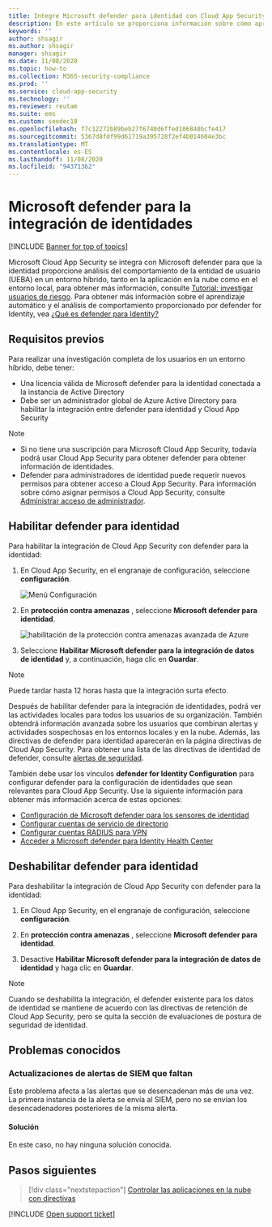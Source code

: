 ```yaml
---
title: Integre Microsoft defender para identidad con Cloud App Security
description: En este artículo se proporciona información sobre cómo aprovechar Microsoft defender para obtener información sobre identidades en Cloud App Security para la detección de riesgos híbridos.
keywords: ''
author: shsagir
ms.author: shsagir
manager: shsagir
ms.date: 11/08/2020
ms.topic: how-to
ms.collection: M365-security-compliance
ms.prod: ''
ms.service: cloud-app-security
ms.technology: ''
ms.reviewer: reutam
ms.suite: ems
ms.custom: seodec18
ms.openlocfilehash: f7c12272b89beb27f6740d6ffed106840bcfe417
ms.sourcegitcommit: 5367d8fdf99d61719a395728f2ef4b014604e3bc
ms.translationtype: MT
ms.contentlocale: es-ES
ms.lasthandoff: 11/08/2020
ms.locfileid: "94371362"
---
```

# <a name="microsoft-defender-for-identity-integration"></a>Microsoft defender para la integración de identidades

[!INCLUDE [Banner for top of topics](includes/banner.md)]

Microsoft Cloud App Security se integra con Microsoft defender para que la identidad proporcione análisis del comportamiento de la entidad de usuario (UEBA) en un entorno híbrido, tanto en la aplicación en la nube como en el entorno local, para obtener más información, consulte [Tutorial: investigar usuarios de riesgo](tutorial-ueba.md). Para obtener más información sobre el aprendizaje automático y el análisis de comportamiento proporcionado por defender for Identity, vea [¿Qué es defender para Identity?](/defender-for-identity/what-is)

## <a name="prerequisites"></a>Requisitos previos

Para realizar una investigación completa de los usuarios en un entorno híbrido, debe tener:

- Una licencia válida de Microsoft defender para la identidad conectada a la instancia de Active Directory
- Debe ser un administrador global de Azure Active Directory para habilitar la integración entre defender para identidad y Cloud App Security

> [!NOTE]
>
> - Si no tiene una suscripción para Microsoft Cloud App Security, todavía podrá usar Cloud App Security para obtener defender para obtener información de identidades.
> - Defender para administradores de identidad puede requerir nuevos permisos para obtener acceso a Cloud App Security. Para información sobre cómo asignar permisos a Cloud App Security, consulte [Administrar acceso de administrador](manage-admins.md).

## <a name="enable-defender-for-identity"></a>Habilitar defender para identidad

Para habilitar la integración de Cloud App Security con defender para la identidad:

1. En Cloud App Security, en el engranaje de configuración, seleccione **configuración**.

    ![Menú Configuración](media/azip-system-settings.png)

1. En **protección contra amenazas** , seleccione **Microsoft defender para identidad**.

    ![habilitación de la protección contra amenazas avanzada de Azure](media/mdi-integration.png)

1. Seleccione **Habilitar Microsoft defender para la integración de datos de identidad** y, a continuación, haga clic en **Guardar**.

> [!NOTE]
> Puede tardar hasta 12 horas hasta que la integración surta efecto.

Después de habilitar defender para la integración de identidades, podrá ver las actividades locales para todos los usuarios de su organización. También obtendrá información avanzada sobre los usuarios que combinan alertas y actividades sospechosas en los entornos locales y en la nube. Además, las directivas de defender para identidad aparecerán en la página directivas de Cloud App Security. Para obtener una lista de las directivas de identidad de defender, consulte [alertas de seguridad](/defender-for-identity/suspicious-activity-guide).

También debe usar los vínculos **defender for Identity Configuration** para configurar defender para la configuración de identidades que sean relevantes para Cloud App Security. Use la siguiente información para obtener más información acerca de estas opciones:

- [Configuración de Microsoft defender para los sensores de identidad](/defender-for-identity/install-step5)
- [Configurar cuentas de servicio de directorio](/defender-for-identity/install-step2)
- [Configurar cuentas RADIUS para VPN](/defender-for-identity/install-step6-vpn)
- [Acceder a Microsoft defender para Identity Health Center](/defender-for-identity/health-center)

## <a name="disable-defender-for-identity"></a>Deshabilitar defender para identidad

Para deshabilitar la integración de Cloud App Security con defender para la identidad:

1. En Cloud App Security, en el engranaje de configuración, seleccione **configuración**.

1. En **protección contra amenazas** , seleccione **Microsoft defender para identidad**.

1. Desactive **Habilitar Microsoft defender para la integración de datos de identidad** y haga clic en **Guardar**.

> [!NOTE]
> Cuando se deshabilita la integración, el defender existente para los datos de identidad se mantiene de acuerdo con las directivas de retención de Cloud App Security, pero se quita la sección de evaluaciones de postura de seguridad de identidad.

## <a name="known-issues"></a>Problemas conocidos

### <a name="missing-siem-alert-updates"></a>Actualizaciones de alertas de SIEM que faltan

Este problema afecta a las alertas que se desencadenan más de una vez. La primera instancia de la alerta se envía al SIEM, pero no se envían los desencadenadores posteriores de la misma alerta.

#### <a name="resolution"></a>Solución

En este caso, no hay ninguna solución conocida.

## <a name="next-steps"></a>Pasos siguientes

> [!div class="nextstepaction"]
> [Controlar las aplicaciones en la nube con directivas](control-cloud-apps-with-policies.md)

[!INCLUDE [Open support ticket](includes/support.md)]